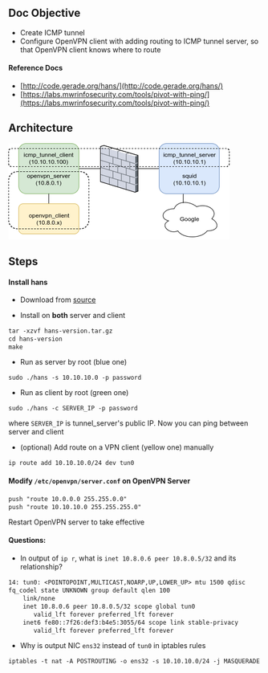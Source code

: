 ## Doc Objective
- Create ICMP tunnel
- Configure OpenVPN client with adding routing to ICMP tunnel server, so that OpenVPN client knows where to route

#### Reference Docs
- [http://code.gerade.org/hans/](http://code.gerade.org/hans/)
- [https://labs.mwrinfosecurity.com/tools/pivot-with-ping/](https://labs.mwrinfosecurity.com/tools/pivot-with-ping/)

## Architecture

![architecture overview](../imgs/20170809_hans_icmptunnel.png)

## Steps

#### Install hans
- Download from [source](https://sourceforge.net/projects/hanstunnel/files/source/)

- Install on __both__ server and client
```
tar -xzvf hans-version.tar.gz
cd hans-version
make
```

- Run as server by root (blue one)
```
sudo ./hans -s 10.10.10.0 -p password
```

- Run as client by root (green one)
```
sudo ./hans -c SERVER_IP -p password
```

where ```SERVER_IP``` is tunnel_server's public IP. Now you can ping between server and client  


- (optional) Add route on a VPN client (yellow one) manually
```
ip route add 10.10.10.0/24 dev tun0
```

#### Modify ```/etc/openvpn/server.conf``` on OpenVPN Server
```
push "route 10.0.0.0 255.255.0.0"
push "route 10.10.10.0 255.255.255.0"
```

Restart OpenVPN server to take effective

#### Questions:

- In output of ```ip r```, what is ```inet 10.8.0.6 peer 10.8.0.5/32``` and its relationship?

```
14: tun0: <POINTOPOINT,MULTICAST,NOARP,UP,LOWER_UP> mtu 1500 qdisc fq_codel state UNKNOWN group default qlen 100
    link/none
    inet 10.8.0.6 peer 10.8.0.5/32 scope global tun0
       valid_lft forever preferred_lft forever
    inet6 fe80::7f26:def3:b4e5:3055/64 scope link stable-privacy
       valid_lft forever preferred_lft forever
```

- Why is output NIC ```ens32``` instead of ```tun0``` in iptables rules

```
iptables -t nat -A POSTROUTING -o ens32 -s 10.10.10.0/24 -j MASQUERADE
```
